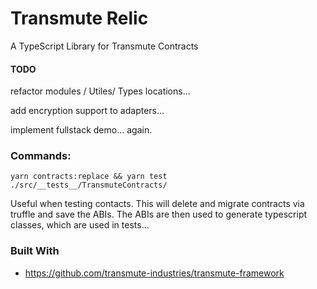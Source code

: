 # Transmute Relic

A TypeScript Library for Transmute Contracts

#### TODO

refactor modules / Utiles/ Types locations...

add encryption support to adapters...

implement fullstack demo... again.

### Commands:

`yarn contracts:replace && yarn test ./src/__tests__/TransmuteContracts/`

Useful when testing contacts. This will delete and migrate contracts via truffle and save the ABIs. 
The ABIs are then used to generate typescript classes, which are used in tests...


### Built With 
- https://github.com/transmute-industries/transmute-framework
  
